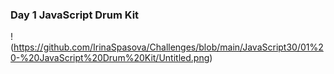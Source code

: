 ### Day 1 JavaScript Drum Kit

!(https://github.com/IrinaSpasova/Challenges/blob/main/JavaScript30/01%20-%20JavaScript%20Drum%20Kit/Untitled.png)
